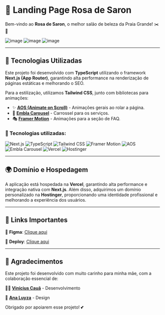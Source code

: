 # 🌹 Landing Page Rosa de Saron
Bem-vindo ao **Rosa de Saron**, o melhor salão de beleza da Praia Grande! ✂️💅

![image](https://github.com/user-attachments/assets/1336bd9f-a928-45b0-876e-ad9b6f48a2b2)
![image](https://github.com/user-attachments/assets/3fdee565-6074-4ca9-9518-74e6ab482bfa)
![image](https://github.com/user-attachments/assets/dbf04c0b-47e9-4fa7-a1f1-79bd0e7a99b9)

---

## 🚀 Tecnologias Utilizadas

Este projeto foi desenvolvido com **TypeScript** utilizando o framework **Next.js (App Router)**, garantindo alta performance na renderização de páginas estáticas e melhorando o SEO.

Para a estilização, utilizamos **Tailwind CSS**, junto com bibliotecas para animações:

- ✨ **[AOS (Animate on Scroll)](https://michalsnik.github.io/aos/)** - Animações gerais ao rolar a página.
- 🎠 **[Embla Carousel](https://www.embla-carousel.com/)** - Carrossel para os serviços.
- 🎭 **[Framer Motion](https://www.framer.com/motion/)** - Animações para a seção de FAQ.

### 📌 Tecnologias utilizadas:

![Next.js](https://img.shields.io/badge/Next.js-000?style=for-the-badge&logo=nextdotjs&logoColor=white)
![TypeScript](https://img.shields.io/badge/TypeScript-007ACC?style=for-the-badge&logo=typescript&logoColor=white)
![Tailwind CSS](https://img.shields.io/badge/Tailwind%20CSS-06B6D4?style=for-the-badge&logo=tailwindcss&logoColor=white)
![Framer Motion](https://img.shields.io/badge/Framer%20Motion-EA4C89?style=for-the-badge&logo=framer&logoColor=white)
![AOS](https://img.shields.io/badge/AOS-FFA500?style=for-the-badge)
![Embla Carousel](https://img.shields.io/badge/Embla-000?style=for-the-badge)
![Vercel](https://img.shields.io/badge/Vercel-000?style=for-the-badge&logo=vercel&logoColor=white)
![Hostinger](https://img.shields.io/badge/Hostinger-673AB7?style=for-the-badge&logo=hostinger&logoColor=white)

---

## 🌍 Domínio e Hospedagem

A aplicação está hospedada na **Vercel**, garantindo alta performance e integração nativa com **Next.js**. Além disso, adquirimos um domínio personalizado na **Hostinger**, proporcionando uma identidade profissional e melhorando a experiência dos usuários.

---

## 🔗 Links Importantes

🔹 **Figma**: [Clique aqui](https://www.figma.com/design/nkm3DdPEekwXm0bHqQMa4w/sal%C3%A3o?node-id=0-1&t=Jm0hHsAQyjWMFg2v-1)

🔹 **Deploy**: [Clique aqui](https://www.salaorosadesaronpg.com.br/)

---

## 💖 Agradecimentos

Este projeto foi desenvolvido com muito carinho para minha mãe, com a colaboração essencial de:

👨‍💻 **[Vinicius Cauã](#)** - Desenvolvimento

🎨 **[Ana Luyza](#)** - Design

Obrigado por apoiarem esse projeto! 💕


